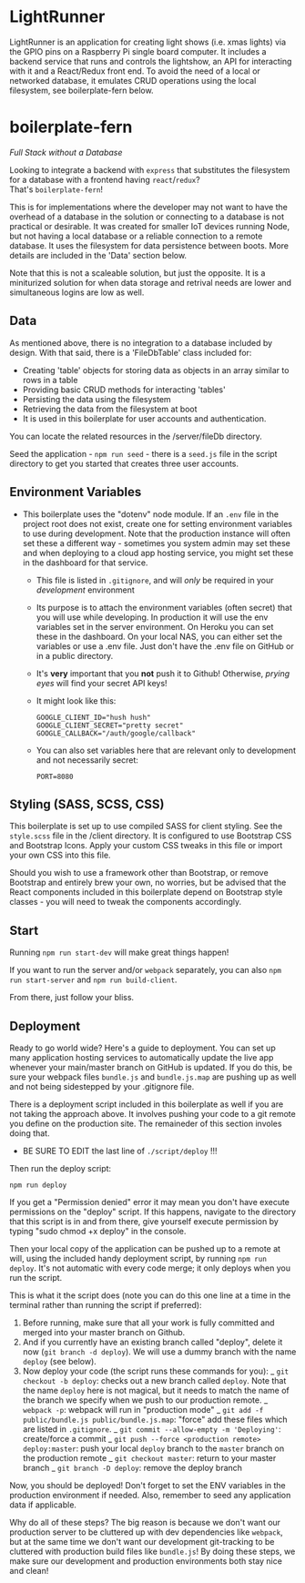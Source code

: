 # LightRunner

LightRunner is an application for creating light shows (i.e. xmas lights) via the GPIO pins on
a Raspberry Pi single board computer. It includes a backend service that runs and controls
the lightshow, an API for interacting with it and a React/Redux front end. To avoid the need
of a local or networked database, it emulates CRUD operations using the local filesystem, see
boilerplate-fern below.

# boilerplate-fern

_Full Stack without a Database_

Looking to integrate a backend with `express` that substitutes the
filesystem for a database with a frontend having `react`/`redux`?  
That's `boilerplate-fern`!

This is for implementations where the developer may not want to have
the overhead of a database in the solution or connecting to a database
is not practical or desirable. It was created for smaller IoT devices
running Node, but not having a local database or a reliable connection
to a remote database. It uses the filesystem for data persistence between
boots. More details are included in the 'Data' section below.

Note that this is not a scaleable solution, but just the opposite. It is
a miniturized solution for when data storage and retrival needs are lower
and simultaneous logins are low as well.

## Data

As mentioned above, there is no integration to a database included by design.
With that said, there is a 'FileDbTable' class included for:

- Creating 'table' objects for storing data as objects in an array
  similar to rows in a table
- Providing basic CRUD methods for interacting 'tables'
- Persisting the data using the filesystem
- Retrieving the data from the filesystem at boot
- It is used in this boilerplate for user accounts and authentication.

You can locate the related resources in the /server/fileDb directory.

Seed the application - `npm run seed` - there is a `seed.js` file in the
script directory to get you started that creates three user accounts.

## Environment Variables

- This boilerplate uses the "dotenv" node module. If an `.env` file
  in the project root does not exist, create one for setting environment
  variables to use during development. Note that the production instance
  will often set these a different way - sometimes you system admin may
  set these and when deploying to a cloud app hosting service, you might
  set these in the dashboard for that service.

  - This file is listed in `.gitignore`, and will _only_ be required
    in your _development_ environment
  - Its purpose is to attach the environment variables (often secret) that you
    will use while developing. In production it will use the env variables
    set in the server environment. On Heroku you can set these in the
    dashboard. On your local NAS, you can either set the variables or
    use a .env file. Just don't have the .env file on GitHub or in a public
    directory.
  - It's **very** important that you **not** push it to Github!
    Otherwise, _prying eyes_ will find your secret API keys!
  - It might look like this:

    ```
    GOOGLE_CLIENT_ID="hush hush"
    GOOGLE_CLIENT_SECRET="pretty secret"
    GOOGLE_CALLBACK="/auth/google/callback"
    ```

  - You can also set variables here that are relevant only to development and
    not necessarily secret:

    ```
    PORT=8080
    ```

## Styling (SASS, SCSS, CSS)

This boilerplate is set up to use compiled SASS for client styling. See
the `style.scss` file in the /client directory. It is configured to use
Bootstrap CSS and Bootstrap Icons. Apply your custom CSS tweaks in
this file or import your own CSS into this file.

Should you wish to use a framework other than Bootstrap, or remove
Bootstrap and entirely brew your own, no worries, but be advised that
the React components included in this boilerplate depend on Bootstrap
style classes - you will need to tweak the components accordingly.

## Start

Running `npm run start-dev` will make great things happen!

If you want to run the server and/or `webpack` separately, you can also
`npm run start-server` and `npm run build-client`.

From there, just follow your bliss.

## Deployment

Ready to go world wide? Here's a guide to deployment. You can set up
many application hosting services to automatically update the live app
whenever your main/master branch on GitHub is updated. If you do this, be
sure your webpack files `bundle.js` and `bundle.js.map` are pushing up
as well and not being sidestepped by your .gitignore file.

There is a deployment script included in this boilerplate as well if you
are not taking the approach above. It involves pushing your code to a git
remote you define on the production site. The remaineder of this section
involes doing that.

- BE SURE TO EDIT the last line of `./script/deploy` !!!

Then run the deploy script:

`npm run deploy`

If you get a "Permission denied" error it may mean you don't have execute
permissions on the "deploy" script. If this happens, navigate to the
directory that this script is in and from there, give yourself execute
permission by typing "sudo chmod +x deploy" in the console.

Then your local copy of the application can be pushed up to a remote at will,
using the included handy deployment script, by running `npm run deploy`. It's
not automatic with every code merge; it only deploys when you run the script.

This is what it the script does (note you can do this one line at a time in
the terminal rather than running the script if preferred):

1.  Before running, make sure that all your work is fully committed and merged
    into your master branch on Github.
2.  And if you currently have an existing branch called "deploy", delete
    it now (`git branch -d deploy`). We will use a dummy branch
    with the name `deploy` (see below).
3.  Now deploy your code (the script runs these commands for you):
    _ `git checkout -b deploy`: checks out a new branch called
    `deploy`. Note that the name `deploy` here is not magical, but it needs
    to match the name of the branch we specify when we push to our production
    remote.
    _ `webpack -p`: webpack will run in "production mode"
    _ `git add -f public/bundle.js public/bundle.js.map`: "force" add
    these files which are listed in `.gitignore`.
    _ `git commit --allow-empty -m 'Deploying'`: create/force a commit
    _ `git push --force <production remote> deploy:master`: push your local
    `deploy` branch to the `master` branch on the production remote
    _ `git checkout master`: return to your master branch
    \_ `git branch -D deploy`: remove the deploy branch

Now, you should be deployed! Don't forget to set the ENV variables in the
production environment if needed. Also, remember to seed any application
data if applicable.

Why do all of these steps? The big reason is because we don't want our
production server to be cluttered up with dev dependencies like
`webpack`, but at the same time we don't want our development
git-tracking to be cluttered with production build files like
`bundle.js`! By doing these steps, we make sure our development and
production environments both stay nice and clean!

